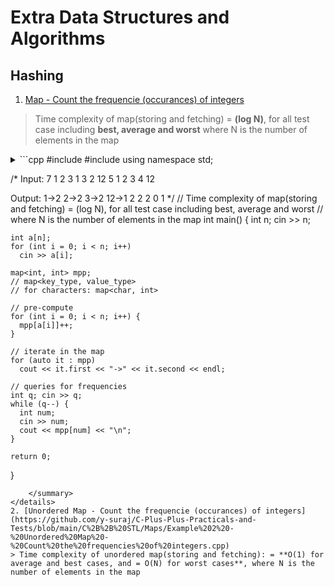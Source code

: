 # Extra Data Structures and Algorithms
## Hashing
1. [Map - Count the frequencie (occurances) of integers](https://github.com/y-suraj/C-Plus-Plus-Practicals-and-Tests/blob/main/C%2B%2B%20STL/Maps/Example%201%20-%20Map%20-%20Count%20the%20frequencies%20of%20integers.cpp)
> Time complexity of map(storing and fetching) = **(log N)**, for all test case including **best, average and worst** where N is the number of elements in the map
<details>
	<summary>
```cpp
#include <iostream>
#include <map>
using namespace std;

/*
Input: 
7
1 2 3 1 3 2 12
5
1
2
3
4
12

Output:
1->2
2->2
3->2
12->1
2
2
2
0
1
*/
// Time complexity of map(storing and fetching) = (log N), for all test case including best, average and worst
// where N is the number of elements in the map
int main() {
    int n;
    cin >> n;

    int a[n];
    for (int i = 0; i < n; i++)
      cin >> a[i];

    map<int, int> mpp;
    // map<key_type, value_type>
    // for characters: map<char, int>

    // pre-compute
    for (int i = 0; i < n; i++) {
      mpp[a[i]]++;
    }

    // iterate in the map
    for (auto it : mpp)
      cout << it.first << "->" << it.second << endl;

    // queries for frequencies
    int q; cin >> q;
    while (q--) {
      int num;
      cin >> num;
      cout << mpp[num] << "\n";
    }

    return 0;
}
```
	</summary>
</details>
2. [Unordered Map - Count the frequencie (occurances) of integers](https://github.com/y-suraj/C-Plus-Plus-Practicals-and-Tests/blob/main/C%2B%2B%20STL/Maps/Example%202%20-%20Unordered%20Map%20-%20Count%20the%20frequencies%20of%20integers.cpp)
> Time complexity of unordered map(storing and fetching): = **O(1) for average and best cases, and = O(N) for worst cases**, where N is the number of elements in the map
